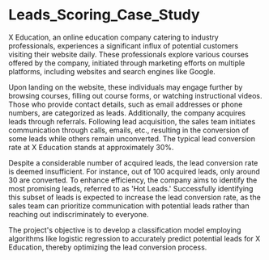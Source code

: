 # Leads_Scoring_Case_Study


X Education, an online education company catering to industry professionals, experiences a significant influx of potential customers visiting their website daily. These professionals explore various courses offered by the company, initiated through marketing efforts on multiple platforms, including websites and search engines like Google.

Upon landing on the website, these individuals may engage further by browsing courses, filling out course forms, or watching instructional videos. Those who provide contact details, such as email addresses or phone numbers, are categorized as leads. Additionally, the company acquires leads through referrals. Following lead acquisition, the sales team initiates communication through calls, emails, etc., resulting in the conversion of some leads while others remain unconverted. The typical lead conversion rate at X Education stands at approximately 30%.

Despite a considerable number of acquired leads, the lead conversion rate is deemed insufficient. For instance, out of 100 acquired leads, only around 30 are converted. To enhance efficiency, the company aims to identify the most promising leads, referred to as 'Hot Leads.' Successfully identifying this subset of leads is expected to increase the lead conversion rate, as the sales team can prioritize communication with potential leads rather than reaching out indiscriminately to everyone.

The project's objective is to develop a classification model employing algorithms like logistic regression to accurately predict potential leads for X Education, thereby optimizing the lead conversion process.